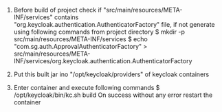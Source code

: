 1.  Before build of project check if "src/main/resources/META-INF/services" contains
    "org.keycloak.authentication.AuthenticatorFactory" file, if not generate using following commands from project directory
    $ mkdir -p src/main/resources/META-INF/services
    $ echo "com.sg.auth.ApprovalAuthenticatorFactory" > src/main/resources/META-INF/services/org.keycloak.authentication.AuthenticatorFactory

2.  Put this built jar ino "/opt/keycloak/providers" of keycloak containers

3.  Enter container and execute following commands
    $ /opt/keycloak/bin/kc.sh build
    On success without any error restart the container